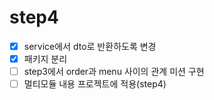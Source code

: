 # step4 

- [x] service에서 dto로 반환하도록 변경
- [x] 패키지 분리
- [ ] step3에서 order과 menu 사이의 관계 미션 구현
- [ ] 멀티모듈 내용 프로젝트에 적용(step4)
